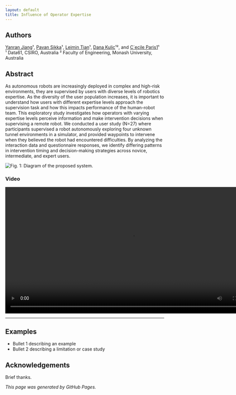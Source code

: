 ```yaml
---
layout: default
title: Influence of Operator Expertise
---
```





## Authors
[Yanran Jiang](#)¹, [Pavan Sikka](#)¹, [Leimin Tian](#)¹, [Dana Kulic](#)¹², and [C´ecile Paris1](#)¹  
¹ Data61, CSIRO, Australia
² Faculty of Engineering, Monash University, Australia

## Abstract
As autonomous robots are increasingly deployed in complex and high-risk environments, they are supervised by users with diverse levels of robotics expertise. As the diversity of the user population increases, it is important to understand how users with different expertise levels approach the supervision task and how this impacts performance of the human-robot team. This exploratory study investigates how operators with varying expertise levels perceive information and make intervention decisions when supervising a remote robot. We conducted a user study (N=27) where participants supervised a robot autonomously exploring four unknown tunnel environments in a simulator, and provided waypoints to intervene when they believed the robot had encountered difficulties. By analyzing the interaction data and questionnaire responses, we identify differing patterns in intervention timing and decision-making strategies across novice, intermediate, and expert users. 

![Fig. 1: Diagram of the proposed system.](assets/teaser.png)

### Video
<video controls width="800">
  <source src="assets/demo.mp4" type="video/mp4">
  Your browser does not support the video tag.
</video>

---

## Examples
- Bullet 1 describing an example
- Bullet 2 describing a limitation or case study

## Acknowledgements
Brief thanks.

*This page was generated by GitHub Pages.*
